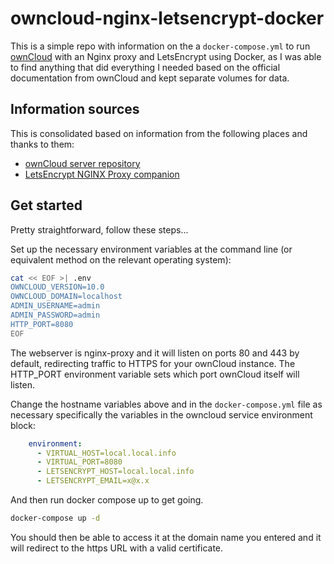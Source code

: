 # owncloud-nginx-letsencrypt-docker

This is a simple repo with information on the a `docker-compose.yml` to run [ownCloud](https://owncloud.org/) with an Nginx proxy and LetsEncrypt using Docker, as I was able to find anything that did everything I needed based on the official documentation from ownCloud and kept separate volumes for data.

## Information sources

This is consolidated based on information from the following places and thanks to them:
- [ownCloud server repository](https://github.com/owncloud-docker/server)
- [LetsEncrypt NGINX Proxy companion](https://hub.docker.com/r/jrcs/letsencrypt-nginx-proxy-companion/)

## Get started

Pretty straightforward, follow these steps...

Set up the necessary environment variables at the command line (or equivalent method on the relevant operating system):

```bash
cat << EOF >| .env
OWNCLOUD_VERSION=10.0
OWNCLOUD_DOMAIN=localhost
ADMIN_USERNAME=admin
ADMIN_PASSWORD=admin
HTTP_PORT=8080
EOF
```

The webserver is nginx-proxy and it will listen on ports 80 and 443 by default, redirecting traffic to HTTPS for your ownCloud instance. The HTTP_PORT environment variable sets which port ownCloud itself will listen.

Change the hostname variables above and in the `docker-compose.yml` file as necessary specifically the variables in the owncloud service environment block:

```yml
    environment:
      - VIRTUAL_HOST=local.local.info
      - VIRTUAL_PORT=8080
      - LETSENCRYPT_HOST=local.local.info
      - LETSENCRYPT_EMAIL=x@x.x
```

And then run docker compose up to get going.

```bash
docker-compose up -d
```

You should then be able to access it at the domain name you entered and it will redirect to the https URL with a valid certificate.

